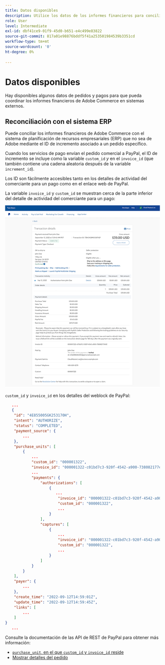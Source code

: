 ```yaml
---
title: Datos disponibles
description: Utilice los datos de los informes financieros para conciliar los informes con sistemas que no sean de comercio.
role: User
level: Intermediate
exl-id: dbf41ce9-01f9-45d0-b651-e4c499e83822
source-git-commit: 817a01e98876bddf5f41a253501984539b3351cd
workflow-type: tm+mt
source-wordcount: '0'
ht-degree: 0%

---
```


# Datos disponibles

Hay disponibles algunos datos de pedidos y pagos para que pueda coordinar los informes financieros de Adobe Commerce en sistemas externos.

## Reconciliación con el sistema ERP

Puede conciliar los informes financieros de Adobe Commerce con el sistema de planificación de recursos empresariales (ERP) que no sea de Adobe mediante el ID de incremento asociado a un pedido específico.

Cuando los servicios de pago envían el pedido comercial a PayPal, el ID de incremento se incluye como la variable `custom_id` _y_ en el `invoice_id` (que también contiene una cadena aleatoria después de la variable `increment_id`).

Los ID son fácilmente accesibles tanto en los detalles de actividad del comerciante para un pago como en el enlace web de PayPal.

La variable `invoice_id` y `custom_id` se muestran cerca de la parte inferior del detalle de actividad del comerciante para un pago:

![`custom_id` en detalles de actividad del comerciante](assets/merchant-activity-ids.png)

`custom_id` y `invoice_id` en los detalles del weblock de PayPal:

```json
   ...
   {
    "id": "4E855005GK253170H",
    "intent": "AUTHORIZE",
    "status": "COMPLETED",
    "payment_source": {
        ...
    },
    "purchase_units": [
        {
            ...
            "custom_id": "000001322",
            "invoice_id": "000001322-c01bd7c3-920f-4542-a900-738082177e92",
            ...
            "payments": {
                "authorizations": [
                    {
                       ...
                        "invoice_id": "000001322-c01bd7c3-920f-4542-a900-738082177e92",
                        "custom_id": "000001322",
                        ...
                    }
                ],
                "captures": [
                    {
                        ...
                        "invoice_id": "000001322-c01bd7c3-920f-4542-a900-738082177e92",
                        "custom_id": "000001322",
                        ...
                    }
                ]
            }
        }
    ],
    "payer": {
        ...
    },
    "create_time": "2022-09-12T14:59:01Z",
    "update_time": "2022-09-12T14:59:45Z",
    "links": [
        ...
    ]
}
   ...
```

Consulte la documentación de las API de REST de PayPal para obtener más información:

* [`purchase_unit`, en el que `custom_id` y `invoice_id` reside](https://developer.paypal.com/docs/api/orders/v2/#definition-purchase_unit:~:text=Read%20only.-,purchase_unit,-Collapse)
* [Mostrar detalles del pedido](https://developer.paypal.com/docs/api/orders/v2/#orders_get)
